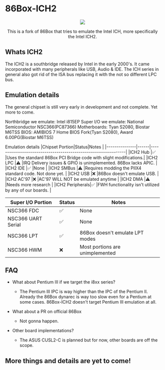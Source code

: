 <h1>86Box-ICH2</h1>


<p align="center"><img src="https://upload.wikimedia.org/wikipedia/commons/thumb/a/ab/Intel_ICH2.jpg/240px-Intel_ICH2.jpg"></p>

<p align="center">This is a fork of 86Box that tries to emulate the Intel ICH, more specifically the Intel ICH2.</p>

<h2>Whats ICH2</h2>
The ICH2 is a southbridge released by Intel in the early 2000's. It came incorporated with many peripherals like USB, Audio & IDE. The ICH series in general also got rid of the ISA bus replacing it with the not so different LPC bus.

<h2>Emulation details</h2>
The general chipset is still very early in development and not complete. Yet more to come.

Northbridge we emulate: Intel i815EP
Super I/O we emulate: National Semiconductor NSC366(PC87366)
Motherboards: Tyan S2080, Biostar M6TSS
BIOS: AMIBIOS 7 Home BIOS Fork(Tyan S2080), Award 6.00PG(Biostar M6TSS)

Emulation details
|Chipset Portion|Status|Notes                                                            |
|---------------|------|-----------------------------------------------------------------|
|ICH2 Hub       |✅   |Uses the standard 86Box PCI Bridge code with slight modifications.|
|ICH2 LPC       |⚠️   |IRQ Delivery issues & GPIO is unimplemented. 86Box lacks APIC.    |
|ICH2 IDE       |✅   |None                                                              |
|ICH2 SMBus     |⚠️   |Requires modding the PIIX4 standard code. Not done yet.           |
|ICH2 USB       |❌   |86Box doesn't emulate USB.                                        |
|ICH2 AC'97     |❌   |AC'97 WILL NOT be emulated anytime                                |
|ICH2 DMA       |⚠️   |Needs more research                                               |
|ICH2 Peripherals|✅  |FWH functionality isn't utilized by any of our boards.            |

|Super I/O Portion|Status|Notes                           |
|-----------------|------|--------------------------------|
|NSC366 FDC       |✅    |None                           |
|NSC366 UART Serial|✅   |None                           |
|NSC366 LPT        |✅   |86Box doesn't emulate LPT modes|
|NSC366 HWM        |❌   |Most portions are unimplemented|

<h2>FAQ</h2>

* What about Pentium III if we target the i8xx series?
    - The Pentium III IPC is way higher than the IPC of the Pentium II. Already the 86Box dynarec is way too slow even for a Pentium at some cases. 86Box-ICH2 doesn't target Pentium III emulation at all.

* What about a PR on official 86Box
    - Not gonna happen.

* Other board implementations?
    - The ASUS CUSL2-C is planned but for now, other boards are off the scope.

<h2>More things and details are yet to come!</h2>